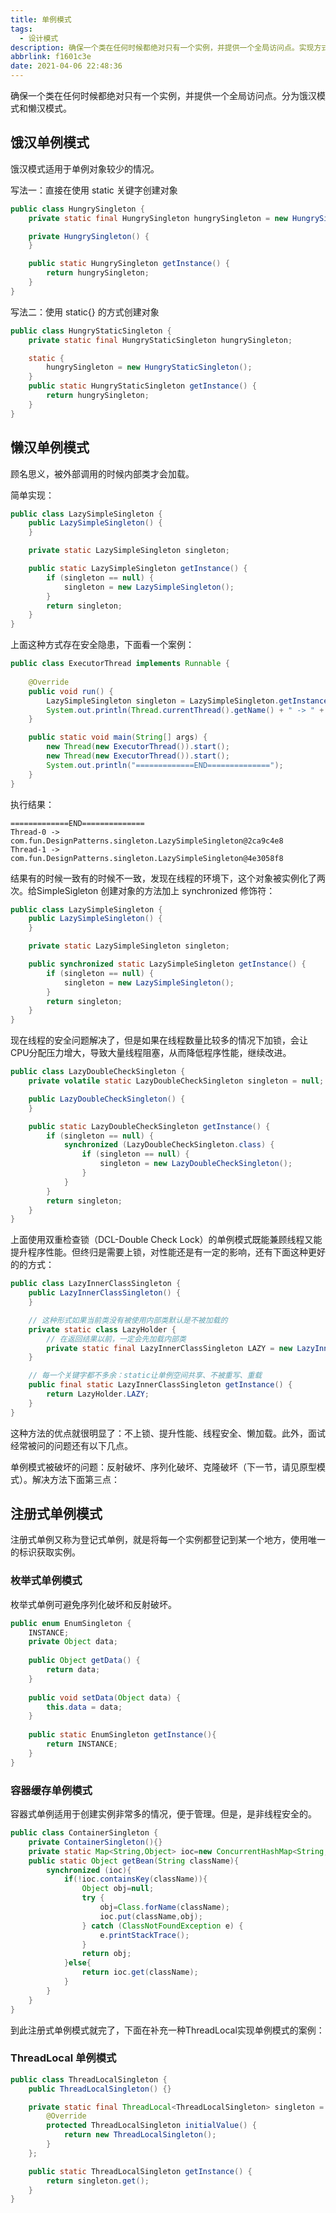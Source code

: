 ```yaml
---
title: 单例模式
tags:
  - 设计模式
description: 确保一个类在任何时候都绝对只有一个实例，并提供一个全局访问点。实现方式有饿汉、懒汉、注册式（枚举、容器、ThreadLocal）。
abbrlink: f1601c3e
date: 2021-04-06 22:48:36
---
```


确保一个类在任何时候都绝对只有一个实例，并提供一个全局访问点。分为饿汉模式和懒汉模式。

## 饿汉单例模式

饿汉模式适用于单例对象较少的情况。

写法一：直接在使用 static 关键字创建对象

```java
public class HungrySingleton {
    private static final HungrySingleton hungrySingleton = new HungrySingleton();

    private HungrySingleton() {
    }

    public static HungrySingleton getInstance() {
        return hungrySingleton;
    }
}
```

写法二：使用 static{} 的方式创建对象

```java
public class HungryStaticSingleton {
    private static final HungryStaticSingleton hungrySingleton;

    static {
        hungrySingleton = new HungryStaticSingleton();
    }
    public static HungryStaticSingleton getInstance() {
        return hungrySingleton;
    }
}
```

## 懒汉单例模式

顾名思义，被外部调用的时候内部类才会加载。

简单实现：

```java
public class LazySimpleSingleton {
    public LazySimpleSingleton() {
    }

    private static LazySimpleSingleton singleton;

    public static LazySimpleSingleton getInstance() {
        if (singleton == null) {
            singleton = new LazySimpleSingleton();
        }
        return singleton;
    }
}
```

上面这种方式存在安全隐患，下面看一个案例：

```java
public class ExecutorThread implements Runnable {
 
    @Override
    public void run() {
        LazySimpleSingleton singleton = LazySimpleSingleton.getInstance();
        System.out.println(Thread.currentThread().getName() + " -> " + singleton);
    }

    public static void main(String[] args) {
     	new Thread(new ExecutorThread()).start();
        new Thread(new ExecutorThread()).start();
        System.out.println("=============END==============");
    }
}
```

执行结果：

```
=============END==============
Thread-0 -> com.fun.DesignPatterns.singleton.LazySimpleSingleton@2ca9c4e8
Thread-1 -> com.fun.DesignPatterns.singleton.LazySimpleSingleton@4e3058f8
```

结果有的时候一致有的时候不一致，发现在线程的环境下，这个对象被实例化了两次。给SimpleSigleton 创建对象的方法加上 synchronized 修饰符：

```java
public class LazySimpleSingleton {
    public LazySimpleSingleton() {
    }

    private static LazySimpleSingleton singleton;

    public synchronized static LazySimpleSingleton getInstance() {
        if (singleton == null) {
            singleton = new LazySimpleSingleton();
        }
        return singleton;
    }
}
```

现在线程的安全问题解决了，但是如果在线程数量比较多的情况下加锁，会让CPU分配压力增大，导致大量线程阻塞，从而降低程序性能，继续改进。

```java
public class LazyDoubleCheckSingleton {
    private volatile static LazyDoubleCheckSingleton singleton = null;

    public LazyDoubleCheckSingleton() {
    }

    public static LazyDoubleCheckSingleton getInstance() {
        if (singleton == null) {
            synchronized (LazyDoubleCheckSingleton.class) {
                if (singleton == null) {
                    singleton = new LazyDoubleCheckSingleton();
                }
            }
        }
        return singleton;
    }
}
```

上面使用双重检查锁（DCL-Double Check Lock）的单例模式既能兼顾线程又能提升程序性能。但终归是需要上锁，对性能还是有一定的影响，还有下面这种更好的的方式：

```java
public class LazyInnerClassSingleton {
    public LazyInnerClassSingleton() {
    }

    // 这种形式如果当前类没有被使用内部类默认是不被加载的
    private static class LazyHolder {
        // 在返回结果以前，一定会先加载内部类
        private static final LazyInnerClassSingleton LAZY = new LazyInnerClassSingleton();
    }

    // 每一个关键字都不多余：static让单例空间共享、不被重写、重载
    public final static LazyInnerClassSingleton getInstance() {
        return LazyHolder.LAZY;
    }
}
```

这种方法的优点就很明显了：不上锁、提升性能、线程安全、懒加载。此外，面试经常被问的问题还有以下几点。

单例模式被破坏的问题：反射破坏、序列化破坏、克隆破坏（下一节，请见原型模式）。解决方法下面第三点：

## 注册式单例模式

注册式单例又称为登记式单例，就是将每一个实例都登记到某一个地方，使用唯一的标识获取实例。

### 枚举式单例模式

枚举式单例可避免序列化破坏和反射破坏。

```java
public enum EnumSingleton {
    INSTANCE;
    private Object data;
 
    public Object getData() {
        return data;
    }
 
    public void setData(Object data) {
        this.data = data;
    }
 
    public static EnumSingleton getInstance(){
        return INSTANCE;
    }
}
```

### 容器缓存单例模式

容器式单例适用于创建实例非常多的情况，便于管理。但是，是非线程安全的。

```java
public class ContainerSingleton {
    private ContainerSingleton(){}
    private static Map<String,Object> ioc=new ConcurrentHashMap<String,Object>();
    public static Object getBean(String className){
        synchronized (ioc){
            if(!ioc.containsKey(className)){
                Object obj=null;
                try {
                    obj=Class.forName(className);
                    ioc.put(className,obj);
                } catch (ClassNotFoundException e) {
                    e.printStackTrace();
                }
                return obj;
            }else{
                return ioc.get(className);
            }
        }
    }
}
```

到此注册式单例模式就完了，下面在补充一种ThreadLocal实现单例模式的案例：

###  ThreadLocal 单例模式

```java
public class ThreadLocalSingleton {
    public ThreadLocalSingleton() {}

    private static final ThreadLocal<ThreadLocalSingleton> singleton = new ThreadLocal<ThreadLocalSingleton>() {
        @Override
        protected ThreadLocalSingleton initialValue() {
            return new ThreadLocalSingleton();
        }
    };

    public static ThreadLocalSingleton getInstance() {
        return singleton.get();
    }
}
```

